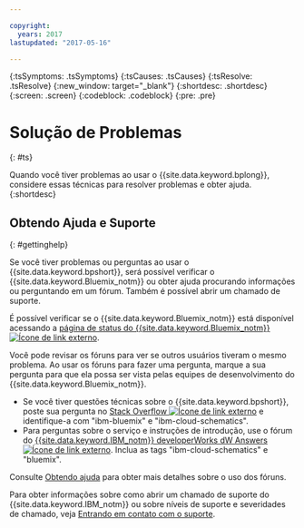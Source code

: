 ```yaml
---

copyright:
  years: 2017
lastupdated: "2017-05-16"

---
```


{:tsSymptoms: .tsSymptoms}
{:tsCauses: .tsCauses}
{:tsResolve: .tsResolve}
{:new_window: target="_blank"}
{:shortdesc: .shortdesc}
{:screen: .screen}
{:codeblock: .codeblock}
{:pre: .pre}

# Solução de Problemas
{: #ts}

Quando você tiver problemas ao usar o {{site.data.keyword.bplong}}, considere essas técnicas para resolver problemas e obter ajuda.
{:shortdesc}


## Obtendo Ajuda e Suporte
{: #gettinghelp}

Se você tiver problemas ou perguntas ao usar o
{{site.data.keyword.bpshort}}, será possível verificar o
{{site.data.keyword.Bluemix_notm}} ou obter ajuda procurando informações ou
perguntando em um fórum. Também é possível abrir um chamado de
suporte.

É possível verificar se o {{site.data.keyword.Bluemix_notm}} está disponível acessando a <a href="https://developer.ibm.com/bluemix/support/#status" target="_blank">página de status do {{site.data.keyword.Bluemix_notm}} <img src="../../icons/launch-glyph.svg" alt="Ícone de link externo"></a>.

Você pode revisar os fóruns para ver se outros usuários tiveram o mesmo problema. Ao usar os fóruns para fazer uma pergunta, marque a sua pergunta
para que ela possa ser vista pelas equipes de desenvolvimento do {{site.data.keyword.Bluemix_notm}}.
  * Se você tiver questões técnicas sobre o {{site.data.keyword.bpshort}}, poste sua pergunta no <a href="http://stackoverflow.com/search?q=ibm-cloud-schematics+ibm-bluemix" target="_blank">Stack Overflow <img src="../../icons/launch-glyph.svg" alt="Ícone de link externo"></a> e identifique-a com "ibm-bluemix" e "ibm-cloud-schematics".
  * Para perguntas sobre o serviço e instruções de introdução, use o fórum do <a href="https://developer.ibm.com/answers/topics/ibm-cloud-schematics/?smartspace=bluemix" target="_blank">{{site.data.keyword.IBM_notm}} developerWorks dW Answers <img src="../../icons/launch-glyph.svg" alt="Ícone de link externo"></a>. Inclua as tags "ibm-cloud-schematics" e "bluemix".

Consulte [Obtendo ajuda](https://www.{DomainName}/docs/support/index.html#getting-help) para obter mais detalhes sobre o
uso dos fóruns.

Para obter informações sobre como abrir um chamado de suporte do {{site.data.keyword.IBM_notm}} ou sobre níveis de suporte e severidades de chamado, veja [Entrando em contato com o suporte](/docs/support/index.html#contacting-support).
